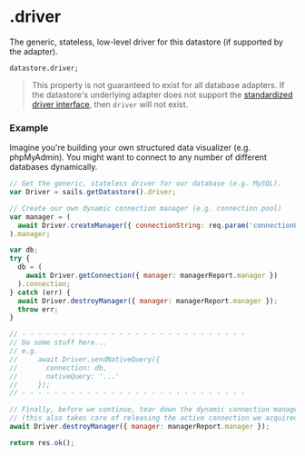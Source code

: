 # .driver

The generic, stateless, low-level driver for this datastore (if supported by the adapter).

```usage
datastore.driver;
```

> This property is not guaranteed to exist for all database adapters.  If the datastore's underlying adapter does not support the [standardized driver interface](https://github.com/node-machine/driver-interface), then `driver` will not exist.


### Example

Imagine you're building your own structured data visualizer (e.g. phpMyAdmin).  You might want to connect to any number of different databases dynamically.

```javascript
// Get the generic, stateless driver for our database (e.g. MySQL).
var Driver = sails.getDatastore().driver;

// Create our own dynamic connection manager (e.g. connection pool)
var manager = (
  await Driver.createManager({ connectionString: req.param('connectionUrl') })
).manager;

var db;
try {
  db = (
    await Driver.getConnection({ manager: managerReport.manager })
  ).connection;
} catch (err) {
  await Driver.destroyManager({ manager: managerReport.manager });
  throw err;
}

// - - - - - - - - - - - - - - - - - - - - - - - - - - - -
// Do some stuff here...
// e.g.
//     await Driver.sendNativeQuery({
//       connection: db,
//       nativeQuery: '...'
//     });
// - - - - - - - - - - - - - - - - - - - - - - - - - - - -

// Finally, before we continue, tear down the dynamic connection manager.
// (this also takes care of releasing the active connection we acquired above)
await Driver.destroyManager({ manager: managerReport.manager });

return res.ok();
```

<docmeta name="displayName" value=".driver">
<docmeta name="pageType" value="property">
